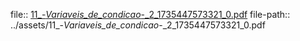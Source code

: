 file:: [11_-_Variaveis_de_condicao_-_2_1735447573321_0.pdf](../assets/11_-_Variaveis_de_condicao_-_2_1735447573321_0.pdf)
file-path:: ../assets/11_-_Variaveis_de_condicao_-_2_1735447573321_0.pdf
